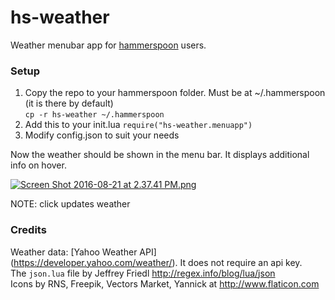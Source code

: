# hs-weather

Weather menubar app for [hammerspoon](http://www.hammerspoon.org) users.

### Setup

1. Copy the repo to your hammerspoon folder. Must be at ~/.hammerspoon (it is there by default)  
```cp -r hs-weather ~/.hammerspoon```
2. Add this to your init.lua ```require("hs-weather.menuapp")```
3. Modify config.json to suit your needs  

Now the weather should be shown in the menu bar. It displays additional info on hover.

[![Screen Shot 2016-08-21 at 2.37.41 PM.png](https://s10.postimg.org/e9djfzq6x/Screen_Shot_2016_08_21_at_2_37_41_PM.png)](https://postimg.org/image/rdj3soi8l/)

NOTE: click updates weather

### Credits

Weather data: [Yahoo Weather API] (https://developer.yahoo.com/weather/). It does not require an api key.  
The ```json.lua``` file by Jeffrey Friedl http://regex.info/blog/lua/json  
Icons by RNS, Freepik, Vectors Market, Yannick at http://www.flaticon.com
